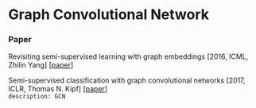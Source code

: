 # Graph Convolutional Network

### Paper

Revisiting semi-supervised learning with graph embeddings \[2016, ICML, Zhilin Yang\] \[[paper](http://proceedings.mlr.press/v48/yanga16.pdf)\]

Semi-supervised classification with graph convolutional networks \[2017, ICLR, Thomas N. Kipf\] \[[paper](https://arxiv.org/pdf/1609.02907.pdf)\]<br/>
`description: GCN`





